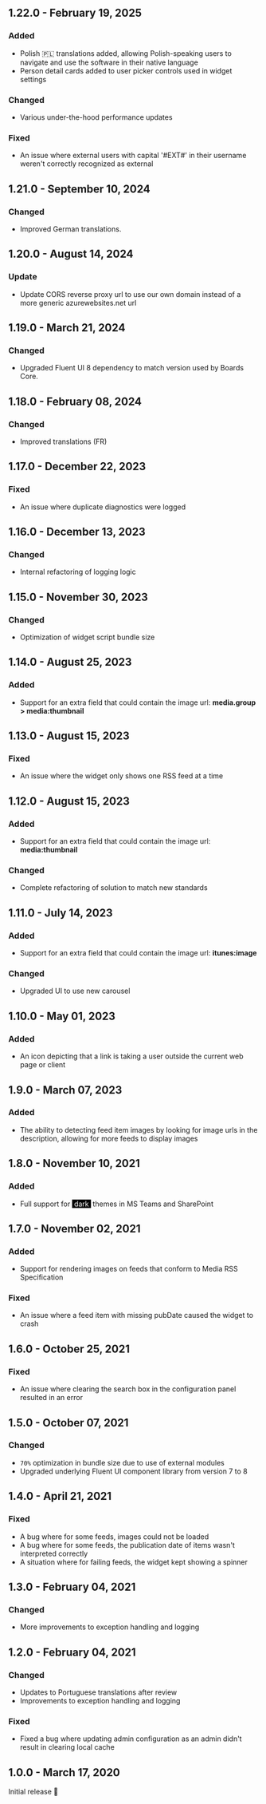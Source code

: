 ## 1.22.0 - February 19, 2025

### Added
- Polish 🇵🇱 translations added, allowing Polish-speaking users to navigate and use the software in their native language
- Person detail cards added to user picker controls used in widget settings

### Changed
- Various under-the-hood performance updates 

### Fixed
- An issue where external users with capital &#x27;#EXT#&#x27; in their username weren&#x27;t correctly recognized as external

## 1.21.0 - September 10, 2024

### Changed
- Improved German translations.

## 1.20.0 - August 14, 2024

### Update
- Update CORS reverse proxy url to use our own domain instead of a more generic azurewebsites.net url

## 1.19.0 - March 21, 2024

### Changed
- Upgraded Fluent UI 8 dependency to match version used by Boards Core.

## 1.18.0 - February 08, 2024

### Changed
- Improved translations (FR)

## 1.17.0 - December 22, 2023

### Fixed
- An issue where duplicate diagnostics were logged

## 1.16.0 - December 13, 2023

### Changed
- Internal refactoring of logging logic


## 1.15.0 - November 30, 2023

### Changed
- Optimization of widget script bundle size

## 1.14.0 - August 25, 2023

### Added
- Support for an extra field that could contain the image url: **media.group &gt; media:thumbnail**

## 1.13.0 - August 15, 2023

### Fixed
- An issue where the widget only shows one RSS feed at a time

## 1.12.0 - August 15, 2023

### Added
- Support for an extra field that could contain the image url: **media:thumbnail**

### Changed
- Complete refactoring of solution to match new standards

## 1.11.0 - July 14, 2023

### Added
- Support for an extra field that could contain the image url: **itunes:image**

### Changed
- Upgraded UI to use new carousel

## 1.10.0 - May 01, 2023

### Added
- An icon depicting that a link is taking a user outside the current web page or client

## 1.9.0 - March 07, 2023

### Added
- The ability to detecting feed item images by looking for image urls in the description, allowing for more feeds to display images

## 1.8.0 - November 10, 2021

### Added
- Full support for <span style="color:white;background-color:black">&nbsp;dark&nbsp;</span> themes in MS Teams and SharePoint

## 1.7.0 - November 02, 2021

### Added
- Support for rendering images on feeds that conform to Media RSS Specification

### Fixed
- An issue where a feed item with missing pubDate caused the widget to crash

## 1.6.0 - October 25, 2021

### Fixed
- An issue where clearing the search box in the configuration panel resulted in an error

## 1.5.0 - October 07, 2021

### Changed
- `70%` optimization in bundle size due to use of external modules
- Upgraded underlying Fluent UI component library from version 7 to 8

## 1.4.0 - April 21, 2021

### Fixed
- A bug where for some feeds, images could not be loaded
- A bug where for some feeds, the publication date of items wasn&#x27;t interpreted correctly
- A situation where for failing feeds, the widget kept showing a spinner

## 1.3.0 - February 04, 2021

### Changed
- More improvements to exception handling and logging

## 1.2.0 - February 04, 2021

### Changed
- Updates to Portuguese translations after review
- Improvements to exception handling and logging

### Fixed
- Fixed a bug where updating admin configuration as an admin didn&#x27;t result in clearing local cache

## 1.0.0 - March 17, 2020
Initial release 🚀